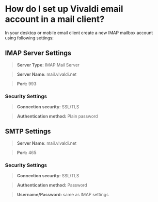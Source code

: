# How do I set up Vivaldi email account in a mail client?

In your desktop or mobile email client create a new IMAP mailbox account using following settings:

## IMAP Server Settings

> **Server Type:** IMAP Mail Server

> **Server Name:** mail.vivaldi.net

> **Port:** 993


### Security Settings

> **Connection security:** SSL/TLS

> **Authentication method:** Plain password

## SMTP Settings

> **Server Name:** mail.vivaldi.net

>**Port:** 465

### Security Settings

> **Connection security:** SSL/TLS

> **Authentication method:** Password

> **Username/Password:** same as IMAP settings

